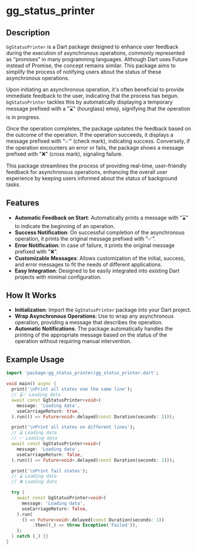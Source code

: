 # gg_status_printer

## Description

`GgStatusPrinter` is a Dart package designed to enhance user feedback during the execution of asynchronous operations, commonly represented as "promises" in many programming languages. Although Dart uses Future instead of Promise, the concept remains similar. This package aims to simplify the process of notifying users about the status of these asynchronous operations.

Upon initiating an asynchronous operation, it's often beneficial to provide immediate feedback to the user, indicating that the process has begun. `GgStatusPrinter` tackles this by automatically displaying a temporary message prefixed with a "⌛️" (hourglass) emoji, signifying that the operation is in progress.

Once the operation completes, the package updates the feedback based on the outcome of the operation. If the operation succeeds, it displays a message prefixed with "✅" (check mark), indicating success. Conversely, if the operation encounters an error or fails, the package shows a message prefixed with "❌" (cross mark), signaling failure.

This package streamlines the process of providing real-time, user-friendly feedback for asynchronous operations, enhancing the overall user experience by keeping users informed about the status of background tasks.

## Features

- **Automatic Feedback on Start**: Automatically prints a message with "⌛️" to indicate the beginning of an operation.
- **Success Notification**: On successful completion of the asynchronous operation, it prints the original message prefixed with "✅".
- **Error Notification**: In case of failure, it prints the original message prefixed with "❌".
- **Customizable Messages**: Allows customization of the initial, success, and error messages to fit the needs of different applications.
- **Easy Integration**: Designed to be easily integrated into existing Dart projects with minimal configuration.

## How It Works

- **Initialization**: Import the `GgStatusPrinter` package into your Dart project.
- **Wrap Asynchronous Operations**: Use to wrap any asynchronous operation, providing a message that describes the operation.
- **Automatic Notifications**: The package automatically handles the printing of the appropriate message based on the status of the operation without requiring manual intervention.

## Example Usage

```dart
import 'package:gg_status_printer/gg_status_printer.dart';

void main() async {
  print('\nPrint all states one the same line');
  // ⌛️✅ Loading data
  await const GgStatusPrinter<void>(
    message: 'Loading data',
    useCarriageReturn: true,
  ).run(() => Future<void>.delayed(const Duration(seconds: 1)));

  print('\nPrint all states on different lines');
  // ⌛️ Loading data
  // ✅ Loading data
  await const GgStatusPrinter<void>(
    message: 'Loading data',
    useCarriageReturn: false,
  ).run(() => Future<void>.delayed(const Duration(seconds: 1)));

  print('\nPrint fail states');
  // ⌛️ Loading data
  // ❌ Loading data

  try {
    await const GgStatusPrinter<void>(
      message: 'Loading data',
      useCarriageReturn: false,
    ).run(
      () => Future<void>.delayed(const Duration(seconds: 1))
          .then((_) => throw Exception('Failed')),
    );
  } catch (_) {}
}

```

